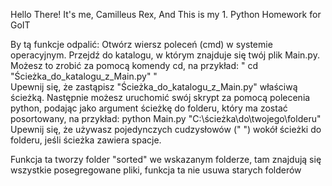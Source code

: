 Hello There! 
It's me, Camilleus Rex,
And This is my 1. Python Homework for GoIT

By tą funkcje odpalić:
Otwórz wiersz poleceń (cmd) w systemie operacyjnym.
Przejdź do katalogu, w którym znajduje się twój plik Main.py. Możesz to zrobić za pomocą komendy cd, na przykład:
  " cd "Ścieżka_do_katalogu_z_Main.py" "  
  Upewnij się, że zastąpisz "Ścieżka_do_katalogu_z_Main.py" właściwą ścieżką.
Następnie możesz uruchomić swój skrypt za pomocą polecenia python, podając jako argument ścieżkę do folderu, który ma zostać posortowany, na przykład:
  python Main.py "C:\\ścieżka\\do\\twojego\\folderu"
  Upewnij się, że używasz pojedynczych cudzysłowów (" ") wokół ścieżki do folderu, jeśli ścieżka zawiera spacje.

Funkcja ta tworzy folder "sorted" we wskazanym folderze, tam znajdują się wszystkie posegregowane pliki, funkcja ta nie usuwa starych folderów
